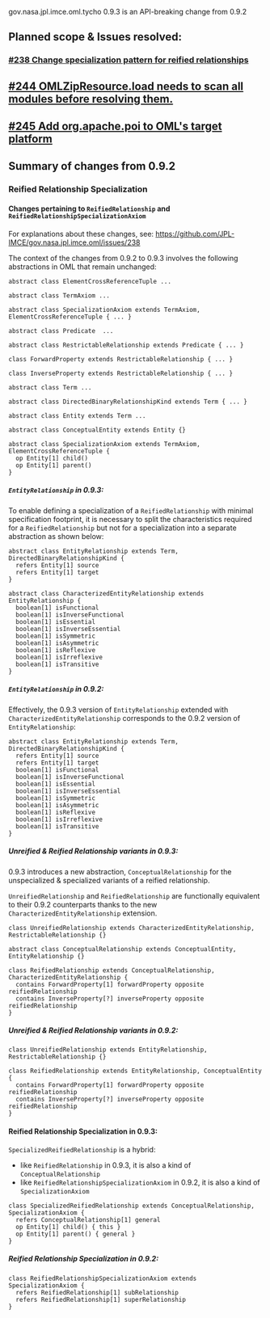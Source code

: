 gov.nasa.jpl.imce.oml.tycho 0.9.3 is an API-breaking change from 0.9.2

## Planned scope & Issues resolved:

### [#238 Change specialization pattern for reified relationships](https://github.com/JPL-IMCE/gov.nasa.jpl.imce.oml/issues/238)

## [#244 OMLZipResource.load needs to scan all modules before resolving them.](https://github.com/JPL-IMCE/gov.nasa.jpl.imce.oml/issues/244)

## [#245 Add org.apache.poi to OML's target platform](https://github.com/JPL-IMCE/gov.nasa.jpl.imce.oml/issues/245)

## Summary of changes from 0.9.2

### Reified Relationship Specialization

#### Changes pertaining to `ReifiedRelationship` and `ReifiedRelationshipSpecializationAxiom`

For explanations about these changes, see: https://github.com/JPL-IMCE/gov.nasa.jpl.imce.oml/issues/238

The context of the changes from 0.9.2 to 0.9.3 involves the following abstractions in OML that remain unchanged:

```
abstract class ElementCrossReferenceTuple ...

abstract class TermAxiom ...

abstract class SpecializationAxiom extends TermAxiom, ElementCrossReferenceTuple { ... }

abstract class Predicate  ...

abstract class RestrictableRelationship extends Predicate { ... }

class ForwardProperty extends RestrictableRelationship { ... }

class InverseProperty extends RestrictableRelationship { ... }

abstract class Term ...

abstract class DirectedBinaryRelationshipKind extends Term { ... }

abstract class Entity extends Term ...

abstract class ConceptualEntity extends Entity {}

abstract class SpecializationAxiom extends TermAxiom, ElementCrossReferenceTuple {
  op Entity[1] child()
  op Entity[1] parent()
}
```

##### `EntityRelationship` in 0.9.3:

To enable defining a specialization of a `ReifiedRelationship` with minimal specification footprint,
it is necessary to split the characteristics required for a `ReifiedRelationship` but not for a specialization
into a separate abstraction as shown below:


```
abstract class EntityRelationship extends Term, DirectedBinaryRelationshipKind {
  refers Entity[1] source
  refers Entity[1] target
}

abstract class CharacterizedEntityRelationship extends EntityRelationship {
  boolean[1] isFunctional
  boolean[1] isInverseFunctional
  boolean[1] isEssential
  boolean[1] isInverseEssential
  boolean[1] isSymmetric
  boolean[1] isAsymmetric
  boolean[1] isReflexive
  boolean[1] isIrreflexive
  boolean[1] isTransitive
}
```

##### `EntityRelationship` in 0.9.2:

Effectively, the 0.9.3 version of `EntityRelationship` extended with `CharacterizedEntityRelationship`
corresponds to the 0.9.2 version of `EntityRelationship`:

```
abstract class EntityRelationship extends Term, DirectedBinaryRelationshipKind {
  refers Entity[1] source
  refers Entity[1] target
  boolean[1] isFunctional
  boolean[1] isInverseFunctional
  boolean[1] isEssential
  boolean[1] isInverseEssential
  boolean[1] isSymmetric
  boolean[1] isAsymmetric
  boolean[1] isReflexive
  boolean[1] isIrreflexive
  boolean[1] isTransitive
}
```

##### Unreified & Reified Relationship variants in 0.9.3:

0.9.3 introduces a new abstraction, `ConceptualRelationship` for the unspecialized & specialized variants of a reified relationship.

`UnreifiedRelationship` and `ReifiedRelationship` are functionally equivalent to their 0.9.2 counterparts
thanks to the new `CharacterizedEntityRelationship` extension.

```
class UnreifiedRelationship extends CharacterizedEntityRelationship, RestrictableRelationship {}

abstract class ConceptualRelationship extends ConceptualEntity, EntityRelationship {}

class ReifiedRelationship extends ConceptualRelationship, CharacterizedEntityRelationship { 
  contains ForwardProperty[1] forwardProperty opposite reifiedRelationship
  contains InverseProperty[?] inverseProperty opposite reifiedRelationship
}
```

##### Unreified & Reified Relationship variants in 0.9.2:

```
class UnreifiedRelationship extends EntityRelationship, RestrictableRelationship {}

class ReifiedRelationship extends EntityRelationship, ConceptualEntity {
  contains ForwardProperty[1] forwardProperty opposite reifiedRelationship
  contains InverseProperty[?] inverseProperty opposite reifiedRelationship
}
```

#### Reified Relationship Specialization in 0.9.3:

`SpecializedReifiedRelationship` is a hybrid:
- like `ReifiedRelationship` in 0.9.3, it is also a kind of `ConceptualRelationship`
- like `ReifiedRelationshipSpecializationAxiom` in 0.9.2, it is also a kind of `SpecializationAxiom`

```
class SpecializedReifiedRelationship extends ConceptualRelationship, SpecializationAxiom {
  refers ConceptualRelationship[1] general
  op Entity[1] child() { this }
  op Entity[1] parent() { general }
}
```

##### Reified Relationship Specialization in 0.9.2:

```
class ReifiedRelationshipSpecializationAxiom extends SpecializationAxiom {
  refers ReifiedRelationship[1] subRelationship
  refers ReifiedRelationship[1] superRelationship
}
```

